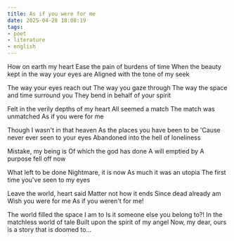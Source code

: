 ```yaml
---
title: As if you were for me
date: 2025-04-28 18:08:19
tags:
- poet
- literature
- english
---
```

How on earth my heart
Ease the pain of burdens of time
When the beauty kept in the way your eyes are
Aligned with the tone of my seek

The way your eyes reach out
The way you gaze through
The way the space and time surround you
They bend in behalf of your spirit

Felt in the verily depths of my heart
All seemed a match
The match was unmatched
As if you were for me

Though I wasn't in that heaven
As the places you have been to be
'Cause never ever seen to your eyes
Abandoned into the hell of loneliness

Mistake, my being is
Of which the god has done
A will emptied by
A purpose fell off now

What left to be done
Nightmare, it is now
As much it was an utopia
The first time you've seen to my eyes

Leave the world, heart said
Matter not how it ends
Since dead already am
Wish you were for me
As if you weren't for me!

The world filled the space I am to
Is it someone else you belong to?!
In the matchless world of tale
Built upon the spirit of my angel
Now, my dear, ours is a story that is doomed to...